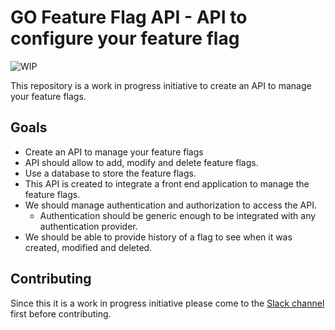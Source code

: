 # GO Feature Flag API - API to configure your feature flag
![WIP](https://img.shields.io/badge/status-%E2%9A%A0%EF%B8%8FWIP-red)

This repository is a work in progress initiative to create an API to manage your feature flags.

## Goals
- Create an API to manage your feature flags
- API should allow to add, modify and delete feature flags.
- Use a database to store the feature flags.
- This API is created to integrate a front end application to manage the feature flags.
- We should manage authentication and authorization to access the API.
  - Authentication should be generic enough to be integrated with any authentication provider.
- We should be able to provide history of a flag to see when it was created, modified and deleted.

## Contributing
Since this it is a work in progress initiative please come to the [Slack channel](https://gofeatureflag.org/slack) first before contributing. 